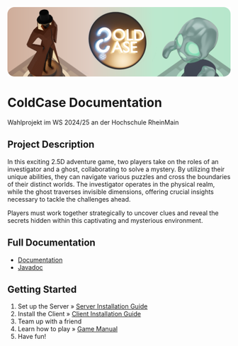 ![ColdCase Banner](https://github.com/under-the-oaks/ColdCase-Documentation/blob/31e9dddb233c8022a4ec7349e4e7f3ec5c337de6/Design/Sketches/banner.png)

# ColdCase Documentation

Wahlprojekt im WS 2024/25 an der Hochschule RheinMain

## Project Description

In this exciting 2.5D adventure game, two players take on the roles of an investigator and a ghost, collaborating to
solve a mystery. By utilizing their unique abilities, they can navigate various puzzles and cross the boundaries of
their distinct worlds. The investigator operates in the physical realm, while the ghost traverses invisible dimensions,
offering crucial insights necessary to tackle the challenges ahead.

Players must work together strategically to uncover clues and reveal the secrets hidden within this captivating and
mysterious environment.

## Full Documentation

- [Documentation](https://under-the-oaks.github.io/ColdCase-Documentation/starter-topic.html)
- [Javadoc](https://under-the-oaks.github.io/ColdCase-Client/index.html)

## Getting Started

1. Set up the Server » [Server Installation Guide](Server-Installation.md)
2. Install the Client » [Client Installation Guide](Client-Installation.md)
3. Team up with a friend
4. Learn how to play » [Game Manual](Game-Instructions.md)
5. Have fun!
